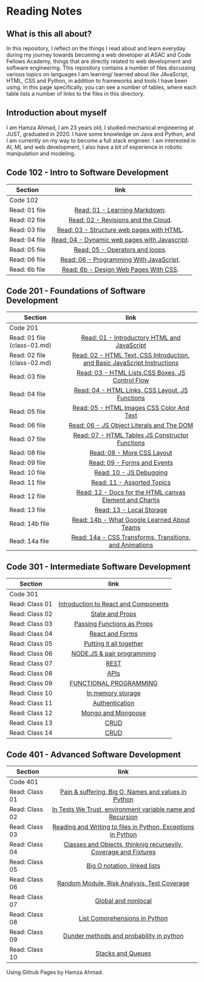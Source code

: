 # Reading Notes

## What is this all about?

In this repository, I reflect on the things I read about and learn everyday during my journey towards becoming a web developer at ASAC and Code Fellows Academy, things that are directly related to web development and software engineering. This repository contains a number of files discussing various topics on languages I am learning/ learned about like JAvaScript, HTML, CSS and Python, in addition to frameworks and tools I have been using. In this page specifically, you can see a number of tables, where each table lists a number of links to the files in this directory.

## Introduction about myself

I am Hamza Ahmad, I am 23 years old, I studied mechanical engineering at JUST, graduated in 2020. I have some knowledge on Java and Python, and I am currently on my way to become a full stack engineer. I am interested in AI, ML and web development, I also have a bit of experience in robotic manipulation and modeling.

## Code 102 - Intro to Software Development

| Section       |                                                                link                                                                |
| ------------- | :--------------------------------------------------------------------------------------------------------------------------------: |
| Code 102      |                                                                                                                                    |
| Read: 01 file |                        [Read: 01 - Learning Markdown](https://hamzaahmad97.github.io/reading-notes/Read01).                        |
| Read: 02 file |                     [Read: 02 - Revisions and the Cloud](https://hamzaahmad97.github.io/reading-notes/Read02).                     |
| Read: 03 file |   [Read: 03 - Structure web pages with HTML](https://hamzaahmad97.github.io/reading-notes/Read03-structure_web_pages_with_HTML).   |
| Read: 04 file | [Read: 04 - Dynamic web pages with Javascript](https://hamzaahmad97.github.io/reading-notes/Read04_DynamicWebPagesWithJavaScript). |
| Read: 05 file |              [Read: 05 - Operators and loops](https://hamzaahmad97.github.io/reading-notes/Read05-OperatorsAndLoops).              |
| Read: 06 file |      [Read: 06 - Programming With JavaScript](https://hamzaahmad97.github.io/reading-notes/Read06_ProgrammingWithJavaScript).      |
| Read: 6b file |         [Read: 6b - Design Web Pages With CSS](https://hamzaahmad97.github.io/reading-notes/Read6b_DesignWebPagesWithCSS).         |

## Code 201 - Foundations of Software Development

| Section                     |                                                                         link                                                                          |
| --------------------------- | :---------------------------------------------------------------------------------------------------------------------------------------------------: |
| Code 201                    |                                                                                                                                                       |
| Read: 01 file (class-01.md) |                         [Read: 01 - Introductory HTML and JavaScript](https://hamzaahmad97.github.io/reading-notes/class-01)                          |
| Read: 02 file (class-02.md) |          [Read: 02 - HTML Text, CSS Introduction, and Basic JavaScript Instructions](https://hamzaahmad97.github.io/reading-notes/class-02)           |
| Read: 03 file               |        [Read: 03 - HTML Lists,CSS Boxes, JS Control Flow](https://hamzaahmad97.github.io/reading-notes/Read03-HTMLListsCSSBoxesJSControlFlow)         |
| Read: 04 file               |         [Read: 04 - HTML Links, CSS Layout, JS Functions](https://hamzaahmad97.github.io/reading-notes/Read04-HTMLLinksCSSLayoutJSFunctions)          |
| Read: 05 file               |              [Read: 05 - HTML Images CSS Color And Text](https://hamzaahmad97.github.io/reading-notes/Read05-HTMLImagesCSSColorAndText)               |
| Read: 06 file               |                [Read: 06 - JS Object Literals and The DOM](https://hamzaahmad97.github.io/reading-notes/Read06-JSObjectLiteralsTheDOM)                |
| Read: 07 file               |        [Read: 07 - HTML Tables JS Constructor Functions](https://hamzaahmad97.github.io/reading-notes/Read07-HTMLTablesJSConstructorFunctions)        |
| Read: 08 file               |                            [Read: 08 - More CSS Layout](https://hamzaahmad97.github.io/reading-notes/Read08-MoreCSSLayout)                            |
| Read: 09 file               |                           [Read: 09 - Forms and Events](https://hamzaahmad97.github.io/reading-notes/Read09-FormsandEvents)                           |
| Read: 10 file               |                              [Read: 10 - JS Debugging](https://hamzaahmad97.github.io/reading-notes/Read10-JSDebugging)                               |
| Read: 11 file               |                           [Read: 11 - Assorted Topics](https://hamzaahmad97.github.io/reading-notes/Read11-AssortedTopics)                            |
| Read: 12 file               | [Read: 12 - Docs for the HTML canvas Element and Chartjs](https://hamzaahmad97.github.io/reading-notes/Read12-DocsfortheHTMLcanvasElementAndChartjs)  |
| Read: 13 file               |                             [Read: 13 - Local Storage](https://hamzaahmad97.github.io/reading-notes/Read13-LocalStorage)                              |
| Read: 14b file              |            [Read: 14b - What Google Learned About Teams](https://hamzaahmad97.github.io/reading-notes/Read14b-WhatGoogleLearnedAboutTeams)            |
| Read: 14a file              | [Read: 14a - CSS Transforms, Transitions, and Animations](https://hamzaahmad97.github.io/reading-notes/Read14a-CSSTransformsTransitionsandAnimations) |

## Code 301 - Intermediate Software Development

| Section        |                                                link                                                |
| -------------- | :------------------------------------------------------------------------------------------------: |
| Code 301       |                                                                                                    |
| Read: Class 01 | [Introduction to React and Components](https://hamzaahmad97.github.io/reading-notes/Read-Class-01) |
| Read: Class 02 |           [State and Props](https://hamzaahmad97.github.io/reading-notes/Read-Class-02)            |
| Read: Class 03 |      [Passing Functions as Props](https://hamzaahmad97.github.io/reading-notes/Read-Class-03)      |
| Read: Class 04 |           [React and Forms](https://hamzaahmad97.github.io/reading-notes/Read-Class-04)            |
| Read: Class 05 |       [Putting it all together](https://hamzaahmad97.github.io/reading-notes/Read-Class-05)        |
| Read: Class 06 |      [NODE.JS & pair programming](https://hamzaahmad97.github.io/reading-notes/Read-Class-06)      |
| Read: Class 07 |                 [REST](https://hamzaahmad97.github.io/reading-notes/Read-Class-07)                 |
| Read: Class 08 |                 [APIs](https://hamzaahmad97.github.io/reading-notes/Read-Class-08)                 |
| Read: Class 09 |        [FUNCTIONAL PROGRAMMING](https://hamzaahmad97.github.io/reading-notes/Read-Class-09)        |
| Read: Class 10 |          [In memory storage](https://hamzaahmad97.github.io/reading-notes/Read-Class-10)           |
| Read: Class 11 |            [Authentication](https://hamzaahmad97.github.io/reading-notes/Read-Class-11)            |
| Read: Class 12 |          [Mongo and Mongoose](https://hamzaahmad97.github.io/reading-notes/Read-Class-12)          |
| Read: Class 13 |                 [CRUD](https://hamzaahmad97.github.io/reading-notes/Read-Class-13)                 |
| Read: Class 14 |                 [CRUD](https://hamzaahmad97.github.io/reading-notes/Read-Class-14)                 |

## Code 401 - Advanced Software Development

| Section        |                                                       link                                                       |
| -------------- | :--------------------------------------------------------------------------------------------------------------: |
| Code 401       |                                                                                                                  |
| Read: Class 01 | [Pain & suffering, Big O, Names and values in Python ](https://hamzaahmad97.github.io/reading-notes/Read-01-401) |
| Read: Class 02 | [In Tests We Trust, environment variable name and Recursion](https://hamzaahmad97.github.io/reading-notes/Read-02-401)  |
| Read: Class 03 | [Reading and Writing to files in Python, Exceptions in Python](https://hamzaahmad97.github.io/reading-notes/Read-03-401)  |
| Read: Class 04 | [Classes and Objects, thinknig recursevily, Coverage and Fixtures](https://hamzaahmad97.github.io/reading-notes/Read-04-401)  |
| Read: Class 05 | [Big O notation, linked lists](https://hamzaahmad97.github.io/reading-notes/Read-05-401)  |
| Read: Class 06 | [Random Module, Risk Analysis, Test Coverage](https://hamzaahmad97.github.io/reading-notes/Read-06-401)  |
| Read: Class 07 | [Global and nonlocal](https://hamzaahmad97.github.io/reading-notes/Read-07-401)  |
| Read: Class 08 | [List Comprehensions in Python](https://hamzaahmad97.github.io/reading-notes/Read-08-401)  |
| Read: Class 09 | [Dunder methods and probability in python](https://hamzaahmad97.github.io/reading-notes/Read-09-401)  |
| Read: Class 10 | [Stacks and Queues](https://hamzaahmad97.github.io/reading-notes/Read-10-401)  |

Using Github Pages by Hamza Ahmad.
